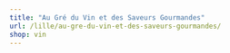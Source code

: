 ```yaml
---
title: "Au Gré du Vin et des Saveurs Gourmandes"
url: /lille/au-gre-du-vin-et-des-saveurs-gourmandes/
shop: vin
---
```

